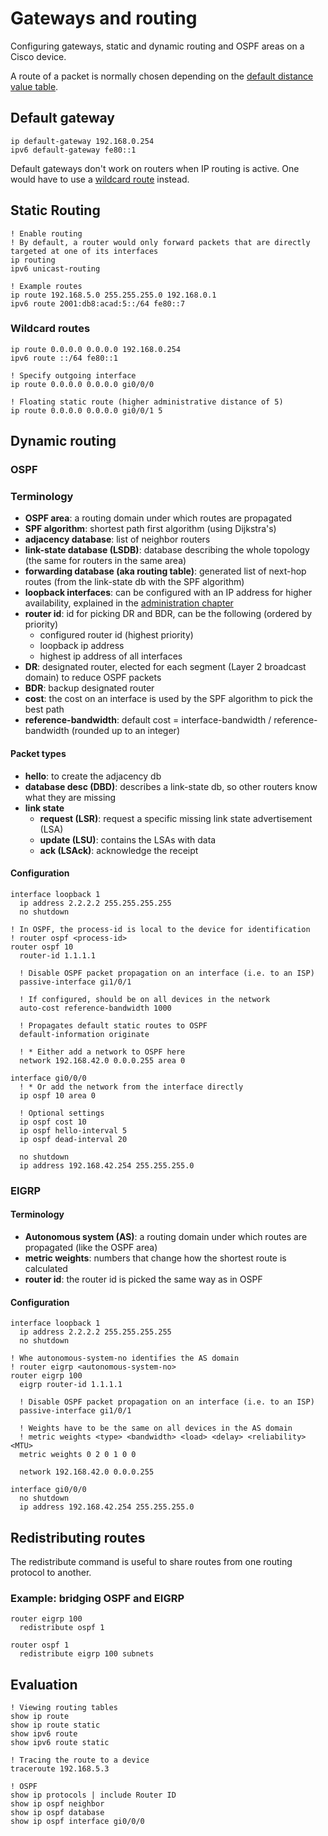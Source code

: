 # Gateways and routing

Configuring gateways, static and dynamic routing and OSPF areas on a Cisco device.

A route of a packet is normally chosen depending on the [default distance value table](https://www.cisco.com/c/en/us/support/docs/ip/border-gateway-protocol-bgp/15986-admin-distance.html#toc-hId-805485471).

## Default gateway

```cisco-ios
ip default-gateway 192.168.0.254
ipv6 default-gateway fe80::1
```

Default gateways don't work on routers when IP routing is active. One would have to use a [wildcard route](#wildcard-routes) instead.

## Static Routing

```cisco-ios
! Enable routing
! By default, a router would only forward packets that are directly targeted at one of its interfaces
ip routing
ipv6 unicast-routing

! Example routes
ip route 192.168.5.0 255.255.255.0 192.168.0.1
ipv6 route 2001:db8:acad:5::/64 fe80::7
```

### Wildcard routes

```cisco-ios
ip route 0.0.0.0 0.0.0.0 192.168.0.254
ipv6 route ::/64 fe80::1

! Specify outgoing interface
ip route 0.0.0.0 0.0.0.0 gi0/0/0

! Floating static route (higher administrative distance of 5)
ip route 0.0.0.0 0.0.0.0 gi0/0/1 5
```

## Dynamic routing

### OSPF

### Terminology

- **OSPF area**: a routing domain under which routes are propagated
- **SPF algorithm**: shortest path first algorithm (using Dijkstra's)
- **adjacency database**: list of neighbor routers
- **link-state database (LSDB)**: database describing the whole topology (the same for routers in the same area)
- **forwarding database (aka routing table)**: generated list of next-hop routes (from the link-state db with the SPF algorithm)
- **loopback interfaces**: can be configured with an IP address for higher availability, explained in the [administration chapter](./administration#loopback-interfaces)
- **router id**: id for picking DR and BDR, can be the following (ordered by priority)
  - configured router id (highest priority)
  - loopback ip address
  - highest ip address of all interfaces
- **DR**: designated router, elected for each segment (Layer 2 broadcast domain) to reduce OSPF packets
- **BDR**: backup designated router
- **cost**: the cost on an interface is used by the SPF algorithm to pick the best path
- **reference-bandwidth**: default cost = interface-bandwidth / reference-bandwidth (rounded up to an integer)

#### Packet types

- **hello**: to create the adjacency db
- **database desc (DBD)**: describes a link-state db, so other routers know what they are missing
- **link state**
  - **request (LSR)**: request a specific missing link state advertisement (LSA)
  - **update (LSU)**: contains the LSAs with data
  - **ack (LSAck)**: acknowledge the receipt

#### Configuration

```cisco-ios
interface loopback 1
  ip address 2.2.2.2 255.255.255.255
  no shutdown

! In OSPF, the process-id is local to the device for identification
! router ospf <process-id>
router ospf 10
  router-id 1.1.1.1

  ! Disable OSPF packet propagation on an interface (i.e. to an ISP)
  passive-interface gi1/0/1

  ! If configured, should be on all devices in the network
  auto-cost reference-bandwidth 1000

  ! Propagates default static routes to OSPF
  default-information originate

  ! * Either add a network to OSPF here
  network 192.168.42.0 0.0.0.255 area 0

interface gi0/0/0
  ! * Or add the network from the interface directly
  ip ospf 10 area 0

  ! Optional settings
  ip ospf cost 10
  ip ospf hello-interval 5
  ip ospf dead-interval 20

  no shutdown
  ip address 192.168.42.254 255.255.255.0
```

### EIGRP

#### Terminology

- **Autonomous system (AS)**: a routing domain under which routes are propagated (like the OSPF area)
- **metric weights**: numbers that change how the shortest route is calculated
- **router id**: the router id is picked the same way as in OSPF

#### Configuration

```cisco-ios
interface loopback 1
  ip address 2.2.2.2 255.255.255.255
  no shutdown

! Whe autonomous-system-no identifies the AS domain
! router eigrp <autonomous-system-no>
router eigrp 100
  eigrp router-id 1.1.1.1

  ! Disable OSPF packet propagation on an interface (i.e. to an ISP)
  passive-interface gi1/0/1

  ! Weights have to be the same on all devices in the AS domain
  ! metric weights <type> <bandwidth> <load> <delay> <reliability> <MTU>
  metric weights 0 2 0 1 0 0

  network 192.168.42.0 0.0.0.255

interface gi0/0/0
  no shutdown
  ip address 192.168.42.254 255.255.255.0
```

## Redistributing routes

The redistribute command is useful to share routes from one routing protocol to another.

### Example: bridging OSPF and EIGRP

```cisco-ios
router eigrp 100
  redistribute ospf 1

router ospf 1
  redistribute eigrp 100 subnets
```

## Evaluation

```cisco-ios title="#"
! Viewing routing tables
show ip route
show ip route static
show ipv6 route
show ipv6 route static

! Tracing the route to a device
traceroute 192.168.5.3

! OSPF
show ip protocols | include Router ID
show ip ospf neighbor
show ip ospf database
show ip ospf interface gi0/0/0
```
